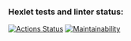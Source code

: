 ### Hexlet tests and linter status:
[![Actions Status](https://github.com/alex-prog4/frontend-project-44/actions/workflows/hexlet-check.yml/badge.svg)](https://github.com/alex-prog4/frontend-project-44/actions)
[![Maintainability](https://api.codeclimate.com/v1/badges/fbcd3a4bad8ab8450ed9/maintainability)](https://codeclimate.com/github/alex-prog4/frontend-project-44/maintainability)
<script src="https://github.com/alex-prog4/frontend-project-44/blob/main/demo.cast" async></script>
<script src="https://github.com/alex-prog4/frontend-project-44/blob/main/democalc.cast" async></script>
<script src="https://github.com/alex-prog4/frontend-project-44/blob/main/demogcd.cast" async></script>
<script src="https://github.com/alex-prog4/frontend-project-44/blob/main/demoprogression.cast" async></script>
<script src="https://github.com/alex-prog4/frontend-project-44/blob/main/demoprime.cast" async></script>
